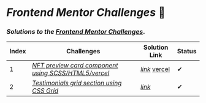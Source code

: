 # _Frontend Mentor Challenges_ 🙋‍

### _Solutions to the_ [_Frontend Mentor Challenges_](https://www.frontendmentor.io).



| Index | Challenges | Solution Link | Status |
|---| -----------| ---------- | -------- |
|1|[_NFT preview card component using SCSS/HTML5/vercel_](https://github.com/sookm/frontendmentor-chanllenges/tree/main/nft-preview-card-component-main)|[_link_](https://sookm.github.io/frontendmentor-chanllenges/nft-preview-card-component-main/) [vercel](https://nft-preview-card-component-main-sookm.vercel.app/)|✔|
|2|[_Testimonials grid section using CSS Grid_](https://github.com/sookm/frontendmentor-chanllenges/tree/main/testimonials-grid-section-main)|[_link_](https://sookm.github.io/frontendmentor-chanllenges/testimonials-grid-section-main/)|✔|
